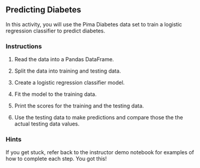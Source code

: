 ## Predicting Diabetes

In this activity, you will use the Pima Diabetes data set to train a logistic regression classifier to predict diabetes.

### Instructions

1. Read the data into a Pandas DataFrame.

2. Split the data into training and testing data.

3. Create a logistic regression classifier model.

4. Fit the model to the training data.

5. Print the scores for the training and the testing data.

6. Use the testing data to make predictions and compare those the the actual testing data values.

### Hints

If you get stuck, refer back to the instructor demo notebook for examples of how to complete each step. You got this!
